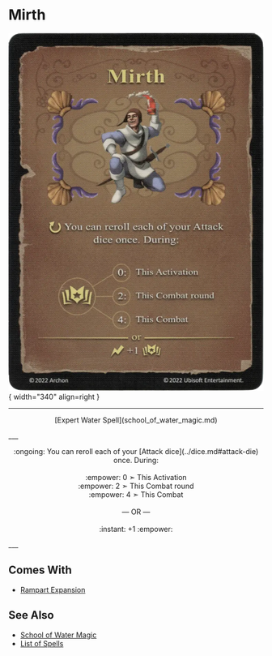 # Mirth

![Mirth](../assets/spells-mirth.webp){ width="340" align=right }

___
<p style="text-align: center;" markdown>[Expert Water Spell](school_of_water_magic.md)</p>
___
<p style="text-align: center;" markdown>:ongoing: You can reroll each of your [Attack dice](../dice.md#attack-die) once. During:<br><br>:empower: 0 ➣ This Activation<br>:empower: 2 ➣ This Combat round<br>:empower: 4 ➣ This Combat<br><br>— OR —<br><br>:instant: +1 :empower:</p>
___


## Comes With

- [Rampart Expansion](../content/rampart_expansion.md)


## See Also

- [School of Water Magic](school_of_water_magic.md)
- [List of Spells](index.md)
